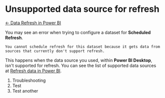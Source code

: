 <properties
        pageTitle="page title"
        description="description"
        services="powerbi"
        documentationCenter=""
        authors="asaxton" />

# Unsupported data source for refresh

[← Data Refresh in Power BI](https://support.powerbi.com/knowledgebase/topics/88770-services-in-power-bi)

You may see an error when trying to configure a dataset for **Scheduled Refresh**.

    You cannot schedule refresh for this dataset because it gets data from sources that currently don't support refresh.

This happens when the data source you used, within **Power BI Desktop**, isn't supported for refresh.  You can see the list of supported data sources at [Refresh data in Power BI](https://support.powerbi.com/knowledgebase/articles/474669-refresh-data).

1. Troubleshooting
2. Test
3. Test another
